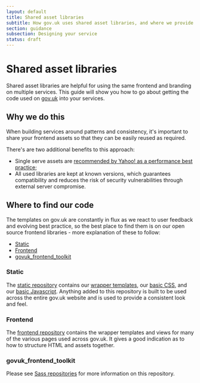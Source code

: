 ```yaml
---
layout: default
title: Shared asset libraries
subtitle: How gov.uk uses shared asset libraries, and where we provide our code
section: guidance
subsection: Designing your service
status: draft
---
```


# Shared asset libraries

Shared asset libraries are helpful for using the same frontend and
branding on multiple services. This guide will show you how to go
about getting the code used on [gov.uk](https://www.gov.uk) into your
services.

## Why we do this

When building services around patterns and consistency, it's important
to share your frontend assets so that they can be easily reused as
required.

There's are two additional benefits to this approach:

- Single serve assets are
  [recommended by Yahoo! as a performance best practice](http://developer.yahoo.com/performance/rules.html#num_http);
- All used libraries are kept at known versions, which guarantees
  compatibility and reduces the risk of security vulnerabilities
  through external server compromise.

## Where to find our code

The templates on gov.uk are constantly in flux as we react to user
feedback and evolving best practice, so the best place to find them is
on our open source frontend libraries - more explanation of these to
follow:

- [Static](https://github.com/alphagov/static)
- [Frontend](https://github.com/alphagov/frontend)
- [govuk_frontend_toolkit](https://github.com/alphagov/govuk_frontend_toolkit)

### Static

The [static repository](https://github.com/alphagov/static) contains
our
[wrapper templates](https://github.com/alphagov/static/tree/master/app/views/root),
our
[basic CSS](https://github.com/alphagov/static/tree/master/app/assets/stylesheets),
and our
[basic Javascript](https://github.com/alphagov/static/tree/master/app/assets/javascripts). Anything
added to this repository is built to be used across the entire gov.uk
website and is used to provide a consistent look and feel.

### Frontend

The [frontend repository](https://github.com/alphagov/frontend)
contains the wrapper templates and views for many of the various pages
used across gov.uk. It gives a good indication as to how to structure
HTML and assets together.

### govuk_frontend_toolkit

Please see
[Sass repositories](/guides/designing-your-service/scssrepo.html) for
more information on this repository.

